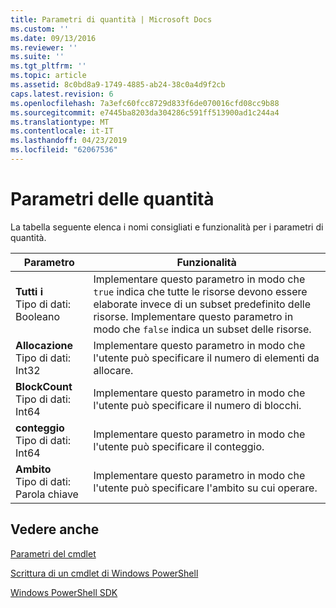 ```yaml
---
title: Parametri di quantità | Microsoft Docs
ms.custom: ''
ms.date: 09/13/2016
ms.reviewer: ''
ms.suite: ''
ms.tgt_pltfrm: ''
ms.topic: article
ms.assetid: 8c0bd8a9-1749-4885-ab24-38c0a4d9f2cb
caps.latest.revision: 6
ms.openlocfilehash: 7a3efc60fcc8729d833f6de070016cfd08cc9b88
ms.sourcegitcommit: e7445ba8203da304286c591ff513900ad1c244a4
ms.translationtype: MT
ms.contentlocale: it-IT
ms.lasthandoff: 04/23/2019
ms.locfileid: "62067536"
---
```

# <a name="quantity-parameters"></a>Parametri delle quantità

La tabella seguente elenca i nomi consigliati e funzionalità per i parametri di quantità.

|Parametro|Funzionalità|
|---|---|
|**Tutti i**<br>Tipo di dati: Booleano|Implementare questo parametro in modo che `true` indica che tutte le risorse devono essere elaborate invece di un subset predefinito delle risorse. Implementare questo parametro in modo che `false` indica un subset delle risorse.|
|**Allocazione**<br>Tipo di dati: Int32|Implementare questo parametro in modo che l'utente può specificare il numero di elementi da allocare.|
|**BlockCount**<br>Tipo di dati: Int64|Implementare questo parametro in modo che l'utente può specificare il numero di blocchi.|
|**conteggio**<br>Tipo di dati: Int64|Implementare questo parametro in modo che l'utente può specificare il conteggio.|
|**Ambito**<br>Tipo di dati: Parola chiave|Implementare questo parametro in modo che l'utente può specificare l'ambito su cui operare.|

## <a name="see-also"></a>Vedere anche

[Parametri del cmdlet](./cmdlet-parameters.md)

[Scrittura di un cmdlet di Windows PowerShell](./writing-a-windows-powershell-cmdlet.md)

[Windows PowerShell SDK](../windows-powershell-reference.md)
